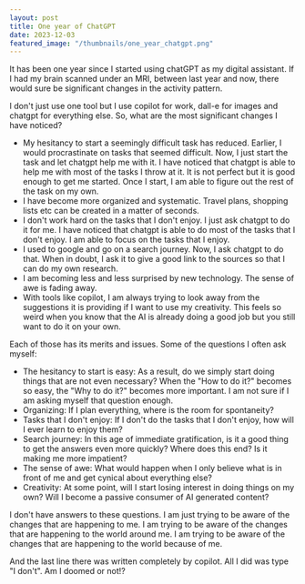 ```yaml
---
layout: post
title: One year of ChatGPT
date: 2023-12-03
featured_image: "/thumbnails/one_year_chatgpt.png"
---
```


It has been one year since I started using chatGPT as my digital assistant. If I had my brain scanned under an MRI, between last year and now, there would sure be significant changes in the activity pattern.

I don't just use one tool but I use copilot for work, dall-e for images and chatgpt for everything else. So, what are the most significant changes I have noticed?

- My hesitancy to start a seemingly difficult task has reduced. Earlier, I would procrastinate on tasks that seemed difficult. Now, I just start the task and let chatgpt help me with it. I have noticed that chatgpt is able to help me with most of the tasks I throw at it. It is not perfect but it is good enough to get me started. Once I start, I am able to figure out the rest of the task on my own.
- I have become more organized and systematic. Travel plans, shopping lists etc can be created in a matter of seconds. 
- I don't work hard on the tasks that I don't enjoy. I just ask chatgpt to do it for me. I have noticed that chatgpt is able to do most of the tasks that I don't enjoy. I am able to focus on the tasks that I enjoy.
- I used to google and go on a search journey. Now, I ask chatgpt to do that. When in doubt, I ask it to give a good link to the sources so that I can do my own research.
- I am becoming less and less surprised by new technology. The sense of awe is fading away.
- With tools like copilot, I am always trying to look away from the suggestions it is providing if I want to use my creativity. This feels so weird when you know that the AI is already doing a good job but you still want to do it on your own.

Each of those has its merits and issues. Some of the questions I often ask myself:

- The hesitancy to start is easy: As a result, do we simply start doing things that are not even necessary? When the "How to do it?" becomes so easy, the "Why to do it?" becomes more important. I am not sure if I am asking myself that question enough.
- Organizing: If I plan everything, where is the room for spontaneity?
- Tasks that I don't enjoy: If I don't do the tasks that I don't enjoy, how will I ever learn to enjoy them?
- Search journey: In this age of immediate gratification, is it a good thing to get the answers even more quickly? Where does this end? Is it making me more impatient?
- The sense of awe: What would happen when I only believe what is in front of me and get cynical about everything else?
- Creativity: At some point, will I start losing interest in doing things on my own? Will I become a passive consumer of AI generated content?

I don't have answers to these questions. I am just trying to be aware of the changes that are happening to me. I am trying to be aware of the changes that are happening to the world around me. I am trying to be aware of the changes that are happening to the world because of me.

And the last line there was written completely by copilot. All I did was type "I don't". Am I doomed or not!?